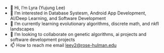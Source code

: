 - 👋 Hi, I’m Lyra (Yujung Lee)
- 👀 I’m interested in Database Systesm, Android App Development, AI/Deep Learning, and Software Development
- 🌱 I’m currently learning evolutionary algorithms, discrete math, and nkfl landscapes
- 💞️ I’m looking to collaborate on genetic algorithms, ai projects and software development projects
- 📫 How to reach me email leey2@rose-hulman.edu

<!---
rhit-leey2/rhit-leey2 is a ✨ special ✨ repository because its `README.md` (this file) appears on your GitHub profile.
You can click the Preview link to take a look at your changes.
--->
